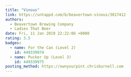 ```yaml
---
title: "Vinous"
link: https://untappd.com/b/beavertown-vinous/3017412
authors:
  - Beavertown Brewing Company
  - Ladies That Beer
date: Fri, 11 Jan 2019 22:22:06 +0000
rating: 3.5
badges:
  - name: For the Can (Level 2)
    id: 449339974
  - name: Pucker Up (Level 3)
    id: 449339975
posting_method: https://ownyourpint.chrisburnell.com
---
```

